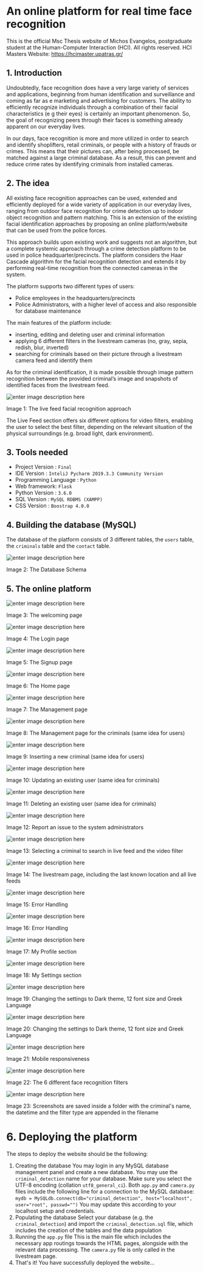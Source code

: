 # An online platform for real time face recognition
This is the official Msc Thesis website of Michos Evangelos, postgraduate student at the Human-Computer Interaction (HCI). All rights reserved.
HCI Masters Website: https://hcimaster.upatras.gr/

## 1. Introduction
Undoubtedly, face recognition does have a very large variety of services and applications, beginning from human identification and surveillance and coming as far as e marketing and advertising for customers. The ability to efficiently recognize individuals through a combination of their facial characteristics (e g their eyes) is certainly an important phenomenon. So, the goal of recognizing peers through their faces is something already apparent on our everyday lives.

In our days, face recognition is more and more utilized in order to search and identify shoplifters, retail criminals, or people with a history of frauds or crimes. This means that their pictures can, after being processed, be matched against a large criminal database. As a result, this can prevent and reduce crime rates by identifying criminals from installed cameras.

## 2. The idea
All existing face recognition approaches can be used, extended and efficiently deployed for a wide variety of application in our everyday lives, ranging from outdoor face recognition for crime detection up to indoor object recognition and pattern matching. This is an extension of the existing facial identification approaches by proposing an online platform/website that can be used from the police forces.

This approach builds upon existing work and suggests not an algorithm, but a complete systemic approach through a crime detection platform to be used in police headquarter/precincts. The platform considers the Haar Cascade algorithm for the facial recognition detection and extends it by performing real-time recognition from the connected cameras in the system.

The platform supports two different types of users:
* Police employees in the headquarters/precincts
* Police Administrators, with a higher level of access and also responsible for database maintenance

The main features of the platform include:
* inserting, editing and deleting user and criminal information
* applying 6 different filters in the livestream cameras (no, gray, sepia, redish, blur, inverted)
* searching for criminals based on their picture through a livestream camera feed and identify them

As for the criminal identification, it is made possible through image pattern recognition between the provided criminal’s image and snapshots of identified faces from the livestream feed.

![enter image description here](https://i.ibb.co/zNCp9Rb/Picture14.png)

Image 1: The live feed facial recognition approach

The Live Feed section offers six different options for video filters, enabling the user to select the best filter, depending on the relevant situation of the physical surroundings (e.g. broad light, dark environment).

## 3. Tools needed

* Project Version : `Final`
* IDE Version : `InteliJ Pycharm 2019.3.3 Community Version`
* Programming Language : `Python`
* Web framework: `Flask`
* Python Version : `3.6.0`
* SQL Version : `MySQL RDBMS (XAMPP)`
* CSS Version : `Boostrap 4.0.0`


## 4. Building the database (MySQL)

The database of the platform consists of 3 different tables, the `users` table, the `criminals` table and the `contact` table.

![enter image description here](https://i.ibb.co/YW1ttbx/1.png)

Image 2: The Database Schema

## 5. The online platform

![enter image description here](https://i.ibb.co/m5xSXyX/2.png)

Image 3: The welcoming page

![enter image description here](https://i.ibb.co/vJxPJys/3.png)

Image 4: The Login page

![enter image description here](https://i.ibb.co/4SJ525K/4.png)

Image 5: The Signup page

![enter image description here](https://i.ibb.co/s3HMnXV/5.png)

Image 6: The Home page

![enter image description here](https://i.ibb.co/Js5nqHj/6.png)

Image 7: The Management page

![enter image description here](https://i.ibb.co/ZVdxywZ/7.png)

Image 8: The Management page for the criminals (same idea for users)

![enter image description here](https://i.ibb.co/R4BjbHQ/8.png )

Image 9: Inserting a new criminal (same idea for users)

![enter image description here](https://i.ibb.co/pfm8gtm/9.png)

Image 10: Updating an existing user (same idea for criminals)

![enter image description here](https://i.ibb.co/W5J53Tn/10.png)

Image 11: Deleting an existing user (same idea for criminals)

![enter image description here](https://i.ibb.co/DKG1Vkp/11.png)

Image 12: Report an issue to the system administrators

![enter image description here](https://i.ibb.co/W3zVv0C/12.png)

Image 13: Selecting a criminal to search in live feed and the video filter

![enter image description here](https://i.ibb.co/bLX2YLw/13.png)

Image 14: The livestream page, including the last known location and all live feeds

![enter image description here](https://i.ibb.co/4JbN3Lg/14.png)

Image 15: Error Handling

![enter image description here](https://i.ibb.co/F8Lssp0/15.png)

Image 16: Error Handling

![enter image description here](https://i.ibb.co/ChPx27b/16.png)

Image 17: My Profile section

![enter image description here](https://i.ibb.co/X46zC01/17.png)

Image 18: My Settings section

![enter image description here](https://i.ibb.co/KsDpLQS/19.png)

Image 19: Changing the settings to Dark theme, 12 font size and Greek Language

![enter image description here](https://i.ibb.co/w48KVrn/18.png)

Image 20: Changing the settings to Dark theme, 12 font size and Greek Language

![enter image description here](https://i.ibb.co/Xsjb3g9/20.png)

Image 21: Mobile responsiveness 

![enter image description here](https://i.ibb.co/f9Ssz1F/Capture.png)

Image 22: The 6 different face recognition filters

![enter image description here](https://i.ibb.co/BLYgFmY/Picture13.png)

Image 23: Screenshots are saved inside a folder with the criminal's name, the datetime and the filter type are appended in the filename

# 6. Deploying the platform

The steps to deploy the website should be the following:

1. Creating the database
You may login in any MySQL database management panel and create a new database. You may use the `criminal_detection` name for your database. Make sure you select the UTF-8 encoding (collation `utf8_general_ci`). Both `app.py` and `camera.py` files include the following line for a connection to the MySQL database:
`mydb = MySQLdb.connect(db="criminal_detection", host="localhost", user="root", passwd="")`
You may update this according to your localhost setup and credentials.
2. Populating the database
Select your database (e.g. the `criminal_detection`) and import the `criminal_detection.sql` file, which includes the creation of the tables and the data population
3. Running the `app.py` file
This is the main file which includes the necessary app routings towards the HTML pages, alongside with the relevant data processing. The `camera.py` file is only called in the livestream page.
4. That's it! You have successfully deployed the website...
